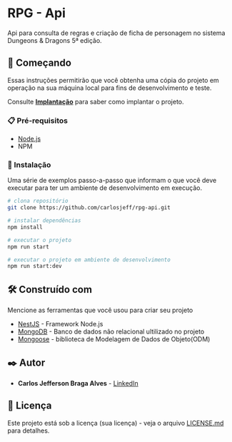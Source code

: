 # RPG - Api

Api para consulta de regras e criação de ficha de personagem no sistema Dungeons & Dragons 5ª edição.

## 🚀 Começando

Essas instruções permitirão que você obtenha uma cópia do projeto em operação na sua máquina local para fins de desenvolvimento e teste.

Consulte **[Implantação](#-implanta%C3%A7%C3%A3o)** para saber como implantar o projeto.

### 📋 Pré-requisitos

* [Node.js](https://nodejs.org/en/)
* NPM

### 🔧 Instalação

Uma série de exemplos passo-a-passo que informam o que você deve executar para ter um ambiente de desenvolvimento em execução.


```bash
# clona repositório
git clone https://github.com/carlosjeff/rpg-api.git

# instalar dependências 
npm install

# executar o projeto
npm run start

# executar o projeto em ambiente de desenvolvimento
npm run start:dev
```

## 🛠️ Construído com

Mencione as ferramentas que você usou para criar seu projeto

* [NestJS](https://nestjs.com/) - Framework Node.js
* [MongoDB](https://www.mongodb.com/) - Banco de dados não relacional ultilizado no projeto
* [Mongoose](https://mongoosejs.com/) - biblioteca de Modelagem de Dados de Objeto(ODM)


## ✒️ Autor

* **Carlos Jefferson Braga Alves** - [LinkedIn ](https://www.linkedin.com/in/carlosjeff/)


## 📄 Licença

Este projeto está sob a licença (sua licença) - veja o arquivo [LICENSE.md](https://github.com/usuario/projeto/licenca) para detalhes.
